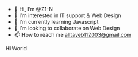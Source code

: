 - 👋 Hi, I’m @Z1-N
- 👀 I’m interested in IT support & Web Design
- 🌱 I’m currently learning Javascript
- 💞️ I’m looking to collaborate on Web Design
- 📫 How to reach me alltayeb112003@gmail.com

<!---
Z1-N/Z1-N is a ✨ special ✨ repository because its `README.md` (this file) appears on your GitHub profile.
You can click the Preview link to take a look at your changes.
--->
Hi World